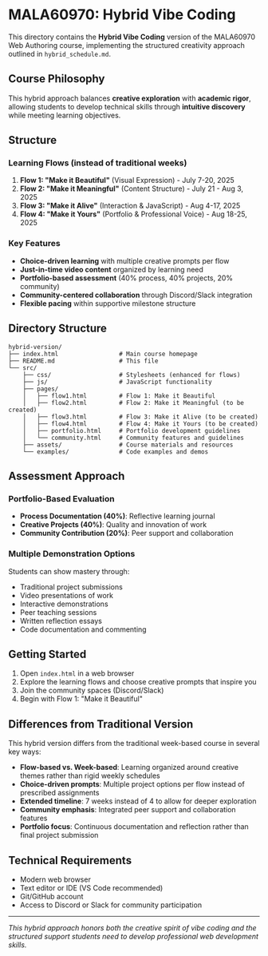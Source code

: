 # MALA60970: Hybrid Vibe Coding

This directory contains the **Hybrid Vibe Coding** version of the MALA60970 Web Authoring course, implementing the structured creativity approach outlined in `hybrid_schedule.md`.

## Course Philosophy

This hybrid approach balances **creative exploration** with **academic rigor**, allowing students to develop technical skills through **intuitive discovery** while meeting learning objectives.

## Structure

### Learning Flows (instead of traditional weeks)
1. **Flow 1: "Make it Beautiful"** (Visual Expression) - July 7-20, 2025
2. **Flow 2: "Make it Meaningful"** (Content Structure) - July 21 - Aug 3, 2025  
3. **Flow 3: "Make it Alive"** (Interaction & JavaScript) - Aug 4-17, 2025
4. **Flow 4: "Make it Yours"** (Portfolio & Professional Voice) - Aug 18-25, 2025

### Key Features
- **Choice-driven learning** with multiple creative prompts per flow
- **Just-in-time video content** organized by learning need
- **Portfolio-based assessment** (40% process, 40% projects, 20% community)
- **Community-centered collaboration** through Discord/Slack integration
- **Flexible pacing** within supportive milestone structure

## Directory Structure

```
hybrid-version/
├── index.html                 # Main course homepage
├── README.md                  # This file
└── src/
    ├── css/                   # Stylesheets (enhanced for flows)
    ├── js/                    # JavaScript functionality
    ├── pages/
    │   ├── flow1.html         # Flow 1: Make it Beautiful
    │   ├── flow2.html         # Flow 2: Make it Meaningful (to be created)
    │   ├── flow3.html         # Flow 3: Make it Alive (to be created)
    │   ├── flow4.html         # Flow 4: Make it Yours (to be created)
    │   ├── portfolio.html     # Portfolio development guidelines
    │   └── community.html     # Community features and guidelines
    ├── assets/                # Course materials and resources
    └── examples/              # Code examples and demos
```

## Assessment Approach

### Portfolio-Based Evaluation
- **Process Documentation (40%)**: Reflective learning journal
- **Creative Projects (40%)**: Quality and innovation of work
- **Community Contribution (20%)**: Peer support and collaboration

### Multiple Demonstration Options
Students can show mastery through:
- Traditional project submissions
- Video presentations of work
- Interactive demonstrations
- Peer teaching sessions
- Written reflection essays
- Code documentation and commenting

## Getting Started

1. Open `index.html` in a web browser
2. Explore the learning flows and choose creative prompts that inspire you
3. Join the community spaces (Discord/Slack)
4. Begin with Flow 1: "Make it Beautiful"

## Differences from Traditional Version

This hybrid version differs from the traditional week-based course in several key ways:

- **Flow-based vs. Week-based**: Learning organized around creative themes rather than rigid weekly schedules
- **Choice-driven prompts**: Multiple project options per flow instead of prescribed assignments
- **Extended timeline**: 7 weeks instead of 4 to allow for deeper exploration
- **Community emphasis**: Integrated peer support and collaboration features
- **Portfolio focus**: Continuous documentation and reflection rather than final project submission

## Technical Requirements

- Modern web browser
- Text editor or IDE (VS Code recommended)
- Git/GitHub account
- Access to Discord or Slack for community participation

---

*This hybrid approach honors both the creative spirit of vibe coding and the structured support students need to develop professional web development skills.*
